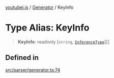 [youtubei.js](../../../README.md) / [Generator](../README.md) / KeyInfo

# Type Alias: KeyInfo

> **KeyInfo**: readonly [`string`, [`InferenceType`](InferenceType.md)][]

## Defined in

[src/parser/generator.ts:74](https://github.com/LuanRT/YouTube.js/blob/4ae0cc5c523a2080e68d6c0c1437c78fe318ea30/src/parser/generator.ts#L74)
